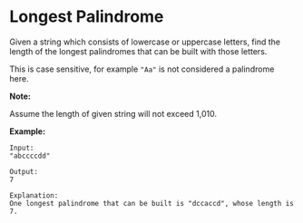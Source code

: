 # Longest Palindrome

Given a string which consists of lowercase or uppercase letters, find the length of the longest palindromes that can be built with those letters.

This is case sensitive, for example `"Aa"` is not considered a palindrome here.

**Note:**

Assume the length of given string will not exceed 1,010.

**Example:**

```pseudo
Input:
"abccccdd"

Output:
7

Explanation:
One longest palindrome that can be built is "dccaccd", whose length is 7.
```
